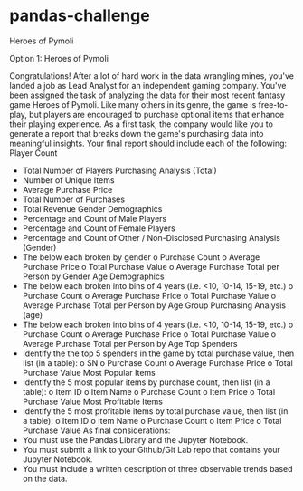 # pandas-challenge
Heroes of Pymoli

Option 1: Heroes of Pymoli

Congratulations! After a lot of hard work in the data wrangling mines, you've landed a job as Lead Analyst for an independent gaming company. You've been assigned the task of analyzing the data for their most recent fantasy game Heroes of Pymoli.
Like many others in its genre, the game is free-to-play, but players are encouraged to purchase optional items that enhance their playing experience. As a first task, the company would like you to generate a report that breaks down the game's purchasing data into meaningful insights.
Your final report should include each of the following:
Player Count
* Total Number of Players
Purchasing Analysis (Total)
* Number of Unique Items
* Average Purchase Price
* Total Number of Purchases
* Total Revenue
Gender Demographics
* Percentage and Count of Male Players
* Percentage and Count of Female Players
* Percentage and Count of Other / Non-Disclosed
Purchasing Analysis (Gender)
* The below each broken by gender 
o Purchase Count
o Average Purchase Price
o Total Purchase Value
o Average Purchase Total per Person by Gender
Age Demographics
* The below each broken into bins of 4 years (i.e. <10, 10-14, 15-19, etc.) 
o Purchase Count
o Average Purchase Price
o Total Purchase Value
o Average Purchase Total per Person by Age Group
Purchasing Analysis (age)
* The below each broken into bins of 4 years (i.e. <10, 10-14, 15-19, etc.) 
o Purchase Count
o Average Purchase Price
o Total Purchase Value
o Average Purchase Total per Person by Age
Top Spenders
* Identify the the top 5 spenders in the game by total purchase value, then list (in a table): 
o SN
o Purchase Count
o Average Purchase Price
o Total Purchase Value
Most Popular Items
* Identify the 5 most popular items by purchase count, then list (in a table): 
o Item ID
o Item Name
o Purchase Count
o Item Price
o Total Purchase Value
Most Profitable Items
* Identify the 5 most profitable items by total purchase value, then list (in a table): 
o Item ID
o Item Name
o Purchase Count
o Item Price
o Total Purchase Value
As final considerations:
* You must use the Pandas Library and the Jupyter Notebook.
* You must submit a link to your Github/Git Lab repo that contains your Jupyter Notebook.
* You must include a written description of three observable trends based on the data.
